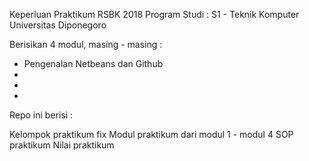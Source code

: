 Keperluan Praktikum RSBK 2018 Program Studi : S1 - Teknik Komputer Universitas Diponegoro

Berisikan 4 modul, masing - masing :

- Pengenalan Netbeans dan Github
- 
- 
- 

Repo ini berisi :

Kelompok praktikum fix
Modul praktikum dari modul 1 - modul 4
SOP praktikum
Nilai praktikum
